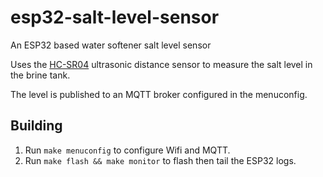 # esp32-salt-level-sensor
An ESP32 based water softener salt level sensor

Uses the [HC-SR04](http://www.elecfreaks.com/store/download/product/Sensor/HC-SR04/HC-SR04_Ultrasonic_Module_User_Guide.pdf) ultrasonic distance sensor to measure the salt level in the brine tank.

The level is published to an MQTT broker configured in the menuconfig.

## Building

1. Run `make menuconfig` to configure Wifi and MQTT.
2. Run `make flash && make monitor` to flash then tail the ESP32 logs.
